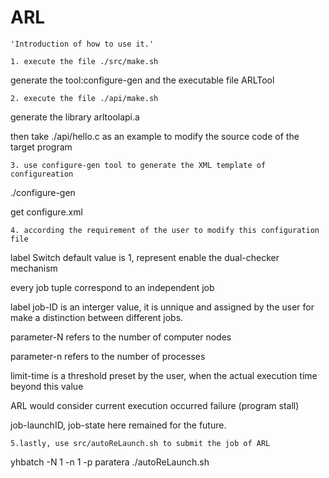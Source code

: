 # ARL
    'Introduction of how to use it.'
    
    1. execute the file ./src/make.sh
generate the tool:configure-gen and the executable file ARLTool

    2. execute the file ./api/make.sh
    
  generate the library arltoolapi.a 
  
  then take ./api/hello.c as an example to modify the source code of the target program
  
    3. use configure-gen tool to generate the XML template of configureation
./configure-gen 

get configure.xml

    4. according the requirement of the user to modify this configuration file
label Switch default value is 1, represent enable the dual-checker mechanism

every job tuple correspond to an independent job

label job-ID is an interger value, it is unnique and assigned by the user for make a
distinction between different jobs.

parameter-N refers to the number of computer nodes

parameter-n refers to the number of processes

limit-time is a threshold preset by the user, when the actual execution time beyond this value

ARL would consider current execution occurred failure (program stall)

job-launchID, job-state here remained for the future.

    5.lastly, use src/autoReLaunch.sh to submit the job of ARL
    
yhbatch -N 1 -n 1 -p paratera ./autoReLaunch.sh
